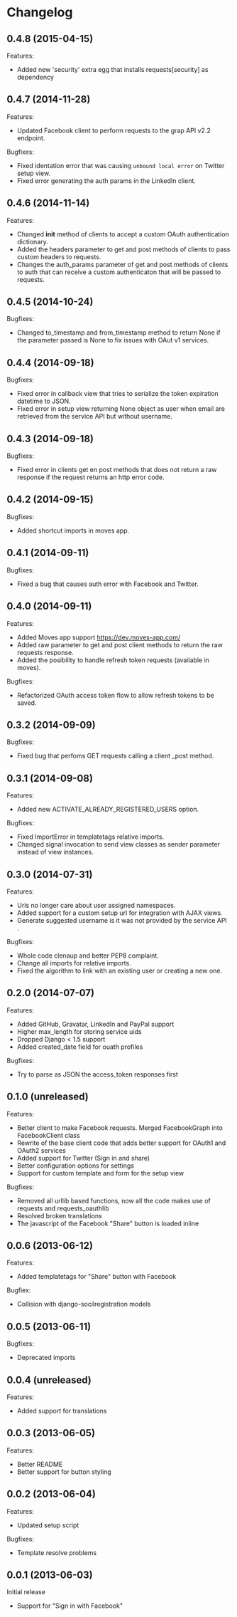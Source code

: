 # Changelog

## 0.4.8 (2015-04-15)
Features:

+ Added new 'security' extra egg that installs requests[security] as dependency

## 0.4.7 (2014-11-28)

Features:

+ Updated Facebook client to perform requests to the grap API v2.2 endpoint.

Bugfixes:

+ Fixed identation error that was causing `unbound local error` on Twitter setup view.
+ Fixed error generating the auth params in the LinkedIn client.


## 0.4.6 (2014-11-14)

Features:

+ Changed __init__ method of clients to accept a custom OAuth authentication dictionary.
+ Added the headers parameter to get and post methods of clients to pass custom headers to requests.
+ Changes the auth_params parameter of get and post methods of clients to auth that can receive a custom authenticaton that will be passed to requests.


## 0.4.5 (2014-10-24)

Bugfixes:

+ Changed to_timestamp and from_timestamp method to return None if the parameter passed is None to fix issues with OAut v1 services.


## 0.4.4 (2014-09-18)

Bugfixes:

+ Fixed error in callback view that tries to serialize the token expiration datetime to JSON.
+ Fixed error in setup view returning None object as user when email are retrieved from the service API but without username.


## 0.4.3 (2014-09-18)

Bugfixes:

+ Fixed error in clients get en post methods that does not return a raw response if the request returns an http error code.


## 0.4.2 (2014-09-15)

Bugfixes:

+ Added shortcut imports in moves app.


## 0.4.1 (2014-09-11)

Bugfixes:

+ Fixed a bug that causes auth error with Facebook and Twitter.


## 0.4.0 (2014-09-11)

Features:

+ Added Moves app support https://dev.moves-app.com/
+ Added raw parameter to get and post client methods to return the raw requests response.
+ Added the posibility to handle refresh token requests (available in moves).

Bugfixes:

+ Refactorized OAuth access token flow to allow refresh tokens to be saved.


## 0.3.2 (2014-09-09)

Bugfixes:

+ Fixed bug that perfoms GET requests calling a client _post method.


## 0.3.1 (2014-09-08)

Features:

+ Added new ACTIVATE_ALREADY_REGISTERED_USERS option.

Bugfixes:

+ Fixed ImportError in templatetags relative imports.
+ Changed signal invocation to send view classes as sender parameter instead of view instances.


## 0.3.0 (2014-07-31)

Features:

+ Urls no longer care about user assigned namespaces.
+ Added support for a custom setup url for integration with AJAX views.
+ Generate suggested username is it was not provided by the service API .

Bugfixes:

+ Whole code clenaup and better PEP8 complaint.
+ Change all imports for relative imports.
+ Fixed the algorithm to link with an existing user or creating a new one.


## 0.2.0 (2014-07-07)

Features:

+ Added GitHub, Gravatar, LinkedIn and PayPal support
+ Higher max_length for storing service uids
+ Dropped Django < 1.5 support
+ Added created_date field for ouath profiles

Bugfixes:

+ Try to parse as JSON the access_token responses first


## 0.1.0 (unreleased)

Features:

+ Better client to make Facebook requests. Merged FacebookGraph into FacebookClient class
+ Rewrite of the base client code that adds better support for OAuth1 and OAuth2 services
+ Added support for Twitter (Sign in and share)
+ Better configuration options for settings
+ Support for custom template and form for the setup view

Bugfixes:

+ Removed all urllib based functions, now all the code makes use of requests and requests_oauthlib
+ Resolved broken translations
+ The javascript of the Facebook "Share" button is loaded inline



## 0.0.6 (2013-06-12)

Features:

+ Added templatetags for "Share" button with Facebook

Bugfiex:

+ Collision with django-socilregistration models


## 0.0.5 (2013-06-11)

Bugfixes:

+ Deprecated imports


## 0.0.4 (unreleased)

Features:

+ Added support for translations


## 0.0.3 (2013-06-05)

Features:

+ Better README
+ Better support for button styling


## 0.0.2 (2013-06-04)

Features:

+ Updated setup script

Bugfixes:

+ Template resolve problems


## 0.0.1 (2013-06-03)

Initial release

+ Support for "Sign in with Facebook"
